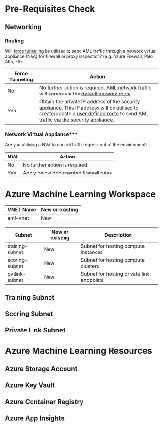 # Pre-Requisites Check


## Networking

### Routing

Will [force tunneling](https://docs.microsoft.com/en-us/azure/firewall/forced-tunneling) be utilised to send AML traffic through a network virtual appliance (NVA) for firewall or proxy inspection? (e.g. Azure Firewall, Palo Alto, F5).

|**Force Tunneling** | **Action** |
| --- | --- |
| No | No further action is required. AML network traffic will egress via the [default network route](https://docs.microsoft.com/en-us/azure/virtual-network/virtual-networks-udr-overview#default).|
| Yes | Obtain the private IP address of the security appliance. This IP address will be utilised to create/update a [user defined route](https://docs.microsoft.com/en-us/azure/virtual-network/virtual-networks-udr-overview#user-defined) to send AML traffic via the security appliance.|

### Network Virtual Appliance***

Are you utilising a NVA to control traffic egress out of the environment?

| **NVA** | **Action** |
| --- | --- |
| No | No further action is required. |
| Yes | Apply below documented firewall rules|



# Azure Machine Learning Workspace

| VNET Name | New or existing |
| --- | --- |
| aml-vnet | New |


| Subnet | New or existing | Description |
| --- | --- | --- |
| training-subnet | New | Subnet for hosting compute instances |
| scoring-subnet | New | Subnet for hosting compute clusters |
| pvtlink-subnet | New | Subnet for hosting private link endpoints |

## Training Subnet


## Scoring Subnet

## Private Link Subnet

# Azure Machine Learning Resources

## Azure Storage Account

## Azure Key Vault

## Azure Container Registry

## Azure App Insights

